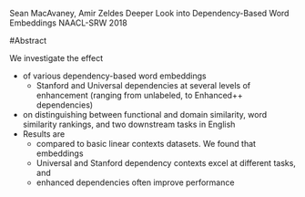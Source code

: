 Sean MacAvaney, Amir Zeldes
Deeper Look into Dependency-Based Word Embeddings
NAACL-SRW 2018

#Abstract

We investigate the effect
  * of various dependency-based word embeddings
    * Stanford and Universal dependencies at several levels of enhancement
      (ranging from unlabeled, to Enhanced++ dependencies)
  * on distinguishing between functional and domain similarity,
    word similarity rankings, and two downstream tasks in English
* Results are
  * compared to basic linear contexts datasets. We found that embeddings
  * Universal and Stanford dependency contexts excel at different tasks, and
  * enhanced dependencies often improve performance

